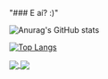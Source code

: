 "### E aí? :)" 

![Anurag's GitHub stats](https://github-readme-stats.vercel.app/api?username=Endril18&show_icons=true&count_private=true&theme=radical)

[![Top Langs](https://github-readme-stats.vercel.app/api/top-langs/?username=Endril18&exclude_repo=Portf-lio-CSS-DIO&layout=compact)](https://github.com/anuraghazra/github-readme-stats)

<a href="https://github.com/Endril18/Endril18">
  <img align="center" src="https://github-readme-stats.vercel.app/api/pin/?username=Endril18&repo=github-readme-stats" />
</a>
<a href="https://github.com/Endril18/Endril18">
  <img align="center" src="https://github-readme-stats.vercel.app/api/pin/?username=Endril18&repo=convoychat" />
</a>
